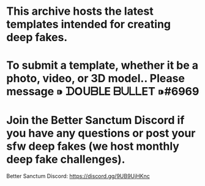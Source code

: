 # This archive hosts the latest templates intended for creating deep fakes.
# To submit a template, whether it be a photo, video, or 3D model.. Please message ⁍ ᗪOᑌᗷᒪE ᗷᑌᒪᒪET ⁍#6969 
# Join the Better Sanctum Discord if you have any questions or post your sfw deep fakes (we host monthly deep fake challenges).
Better Sanctum Discord: https://discord.gg/9UB9UjHKnc
